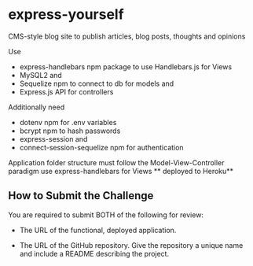 # express-yourself
CMS-style blog site to publish articles, blog posts, thoughts and opinions

Use 
* express-handlebars npm package to use Handlebars.js for Views
* MySQL2 and 
* Sequelize npm to connect to db for models
and 
* Express.js API for controllers

Additionally need 
* dotenv npm for .env variables
* bcrypt npm to hash passwords
* express-session and 
* connect-session-sequelize npm for authentication

Application folder structure must follow the Model-View-Controller paradigm
use express-handlebars for Views
** deployed to Heroku** 

## How to Submit the Challenge
You are required to submit BOTH of the following for review:

* The URL of the functional, deployed application.

* The URL of the GitHub repository. Give the repository a unique name and include a README describing the project.